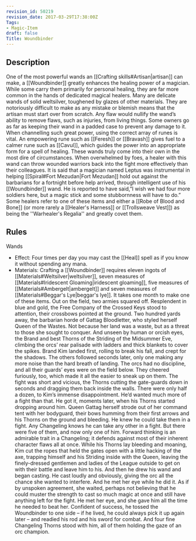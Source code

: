 ```yaml
---
revision_id: 50219
revision_date: 2017-03-29T17:38:00Z
Tags:
- Magic-Item
draft: false
Title: Woundbinder
---
```

## Description
One of the most powerful wands an [[Crafting skills#Artisan|artisan]] can make, a [[Woundbinder]] greatly enhances the healing power of a magician. While some carry them primarily for personal healing, they are far more common in the hands of dedicated magical healers. Many are delicate wands of solid weltsilver, toughened by glazes of other materials. They are notoriously difficult to make as any mistake or blemish means that the artisan must start over from scratch. Any flaw would nullify the wand’s ability to remove flaws, such as injuries, from living things. Some owners go as far as keeping their wand in a padded case to prevent any damage to it. When channelling such great power, using the correct array of runes is vital. An empowering rune such as [[Feresh]] or [[Bravash]] gives fuel to a calmer rune such as [[Cavul]], which guides the power into an appropriate form for a spell of healing. 
These wands truly come into their own in the most dire of circumstances. When overwhelmed by foes, a healer with this wand can throw wounded warriors back into the fight more effectively than their colleagues. It is said that a magician named Leptus was instrumental in helping [[Spiral#Fort Mezudan|Fort Mezudan]] hold out against the barbarians for a fortnight before help arrived, through intelligent use of his [[Woundbinder]] wand. He is reported to have said,”I wish we had four more soldiers here, but a magic stick and some stubbornness will have to do.”
Some healers refer to one of these items and either a [[Robe of Blood and Bone]] (or more rarely a [[Healer's Harness]] or [[Trollsweave Vest]]) as being the ''Warhealer's Regalia'' and greatly covet them.
## Rules
Wands
* Effect: Four times per day you may cast the [[Heal]] spell as if you know it without spending any mana.
* Materials: Crafting a [[Woundbinder]] requires eleven ingots of [[Materials#Weltsilver|weltsilver]], seven measures of [[Materials#Iridescent Gloaming|iridescent gloaming]], five measures of [[Materials#Ambergelt|ambergelt]] and seven measures of [[Materials#Beggar's Lye|beggar's lye]]. It takes one month to make one of these items.
Out on the field, two armies squared off. Resplendent in blue and gold, the Free Company of the Crossed Keys stood to attention, their crossbows pointed at the ground. Two hundred yards away, the barbarian horde of Gattag Bloodletter, who styled herself Queen of the Wastes. Not because her land was a waste, but as a threat to those she sought to conquer.
And unseen by human or orcish eyes, the Brand and best Thorns of the Striding of the Midsummer Eve, climbing the orcs’ rear palisade with ladders and thick blankets to cover the spikes.
Brand Kim landed first, rolling to break his fall, and crept for the shadows. The others followed seconds later, only one making any more noise than the hard breath of landing.
The orcs had no discipline, and all their guards’ eyes were on the field below. They cheered furiously, too, which made it all the easier to sneak up on them. The fight was short and vicious, the Thorns cutting the gate-guards down in seconds and dragging them back inside the walls. There were only half a dozen, to Kim’s immense disappointment. He’d wanted much more of a fight than that.
He got it, moments later, when his Thorns started dropping around him. Queen Gattag herself strode out of her command tent with her bodyguard, their bows humming from their first arrows and his Thorns on the ground and bleeding. He knew he could take them in a fight. Any Changeling knows he can take any other in a fight. But there were five of them, and now only one of him.
Forward thinking is an admirable trait in a Changeling; it defends against most of their inherent character flaws all at once. While his Thorns lay bleeding and moaning, Kim cut the ropes that held the gates open with a little hacking of the axe, trapping himself and his Striding inside with the Queen, leaving the finely-dressed gentlemen and ladies of the League outside to get on with their battle and leave him to his. And then he drew his wand and began casting.
He cast loudly and obviously, giving the orc all the chance she wanted to interfere. And he met her eye while he did it. As if by unspoken agreement, she waited, perhaps not believing that he could muster the strength to cast so much magic at once and still have anything left for the fight. He met her eye, and she gave him all the time he needed to beat her.
Confident of success, he tossed the Woundbinder to one side – if he lived, he could always pick it up again later – and readied his rod and his sword for combat. And four fine Changeling Thorns stood with him, all of them holding the gaze of an orc champion.